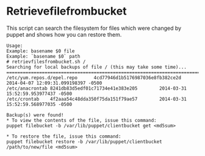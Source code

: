 Retrievefilefrombucket
==================

This script can search the filesystem for files which were changed by puppet and shows how you can restore them.
 ```
Usage: 
Example: basename $0 file
Example: `basename $0` path
# retrievfilesfrombucket.sh /
Searching for local backups of file / (this may take some time)...
=====================================================================================
/etc/yum.repos.d/epel.repo      4cd77946d1b5176987036e8fb382ce2d        2014-04-07 12:09:31.099198397 -0500
/etc/anacrontab 8241db83d5edf01c71734e41e383e205        2014-03-31 15:52:59.953977437 -0500
/etc/crontab    4f2aaa54c48dda350f75da151f79ae57        2014-03-31 15:52:59.568977035 -0500

Backup(s) were found!
 * To view the contents of the file, issue this command:
 puppet filebucket -b /var/lib/puppet/clientbucket get <md5sum>

 * To restore the file, issue this command:
 puppet filebucket restore -b /var/lib/puppet/clientbucket /path/to/new/file <md5sum>
```
